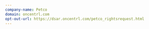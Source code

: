 ```yaml
---
company-name: Petco
domain: oncentrl.com
opt-out-url: https://dsar.oncentrl.com/petco_rightsrequest.html
---
```





